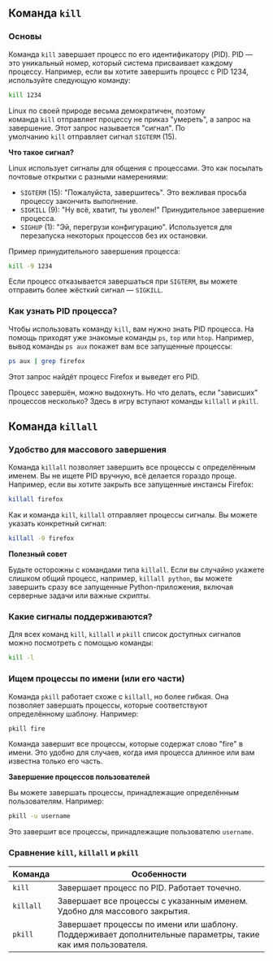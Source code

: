 
## Команда `kill`

### Основы

Команда `kill` завершает процесс по его идентификатору (PID). PID — это уникальный номер, который система присваивает каждому процессу. Например, если вы хотите завершить процесс с PID 1234, используйте следующую команду:

```bash
kill 1234
```

Linux по своей природе весьма демократичен, поэтому команда `kill` отправляет процессу не приказ "умереть", а запрос на завершение. Этот запрос называется "сигнал". По умолчанию `kill` отправляет сигнал `SIGTERM` (15).

**Что такое сигнал?**

Linux использует сигналы для общения с процессами. Это как посылать почтовые открытки с разными намерениями:

- `SIGTERM` (15): "Пожалуйста, завершитесь". Это вежливая просьба процессу закончить выполнение.
- `SIGKILL` (9): "Ну всё, хватит, ты уволен!" Принудительное завершение процесса.
- `SIGHUP` (1): "Эй, перегрузи конфигурацию". Используется для перезапуска некоторых процессов без их остановки.

Пример принудительного завершения процесса:

```bash
kill -9 1234
```

Если процесс отказывается завершаться при `SIGTERM`, вы можете отправить более жёсткий сигнал — `SIGKILL`.

### Как узнать PID процесса?

Чтобы использовать команду `kill`, вам нужно знать PID процесса. На помощь приходят уже знакомые команды `ps`, `top` или `htop`. Например, вывод команды `ps aux` покажет вам все запущенные процессы:

```bash
ps aux | grep firefox
```

Этот запрос найдёт процесс Firefox и выведет его PID.

Процесс завершён, можно выдохнуть. Но что делать, если "зависших" процессов несколько? Здесь в игру вступают команды `killall` и `pkill`.

## Команда `killall`

### Удобство для массового завершения

Команда `killall` позволяет завершить все процессы с определённым именем. Вы не ищете PID вручную, всё делается гораздо проще. Например, если вы хотите закрыть все запущенные инстансы Firefox:

```bash
killall firefox
```

Как и команда `kill`, `killall` отправляет процессы сигналы. Вы можете указать конкретный сигнал:

```bash
killall -9 firefox
```

**Полезный совет**

Будьте осторожны с командами типа `killall`. Если вы случайно укажете слишком общий процесс, например, `killall python`, вы можете завершить сразу все запущенные Python-приложения, включая серверные задачи или важные скрипты.

### Какие сигналы поддерживаются?

Для всех команд `kill`, `killall` и `pkill` список доступных сигналов можно посмотреть с помощью команды:

```bash
kill -l
```

### Ищем процессы по имени (или его части)

Команда `pkill` работает схоже с `killall`, но более гибкая. Она позволяет завершать процессы, которые соответствуют определённому шаблону. Например:

```bash
pkill fire
```

Команда завершит все процессы, которые содержат слово "fire" в имени. Это удобно для случаев, когда имя процесса длинное или вам известна только его часть.

**Завершение процессов пользователей**

Вы можете завершать процессы, принадлежащие определённым пользователям. Например:

```bash
pkill -u username
```

Это завершит все процессы, принадлежащие пользователю `username`.

### Сравнение `kill`, `killall` и `pkill`

| Команда   | Особенности                                                                                                 |
| --------- | ----------------------------------------------------------------------------------------------------------- |
| `kill`    | Завершает процесс по PID. Работает точечно.                                                                 |
| `killall` | Завершает все процессы с указанным именем. Удобно для массового закрытия.                                   |
| `pkill`   | Завершает процессы по имени или шаблону. Поддерживает дополнительные параметры, такие как имя пользователя. |